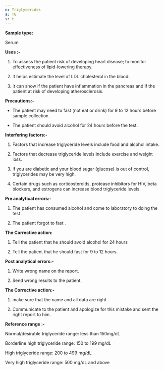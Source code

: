```yaml
---
n: Triglycerides
a: TG
s: t
---
```



__Sample type:__

Serum 

__Uses :-__

1.	To assess the patient risk of developing heart disease; to monitor effectiveness of lipid-lowering therapy.

2.	It helps estimate the level of LDL cholesterol in the blood.

3.	It can show if the patient have inflammation in the pancreas and if the patient at risk of developing atherosclerosis.

__Precautions:-__ 

-	The patient may need to fast (not eat or drink) for 9 to 12 hours before sample collection.

-	The patient should avoid alcohol for 24 hours before the test.

__Interfering factors:-__ 

1.	Factors that increase triglyceride levels include food and alcohol intake.

2.	Factors that decrease triglyceride levels include exercise and weight loss.

3.	If you are diabetic and your blood sugar (glucose) is out of control, triglycerides may be very high.

4.	Certain drugs such as corticosteroids, protease inhibitors for HIV, beta blockers, and estrogens can increase blood triglyceride levels.

__Pre analytical errors:-__ 

1.	The patient has consumed alcohol and come to laboratory to doing the test .

2.	The patient forgot to fast .

 __The Corrective action:__ 

1.	Tell the patient that he should avoid alcohol for 24 hours 

2.	Tell the patient that he should fast for 9 to 12 hours. 

__Post analytical errors:-__ 

1. Write wrong name on the report. 

2. Send wrong results to the patient.

 __The Corrective action:-__

1. make sure that the name and all data are right 

2. Communicate to the patient and apologize for this mistake and sent the right report to him.

__Reference range :-__ 

Normal/desirable triglyceride range: less than 150mg/dL

Borderline high triglyceride range: 150 to 199 mg/dL

High triglyceride range: 200 to 499 mg/dL

Very high triglyceride range: 500 mg/dL and above